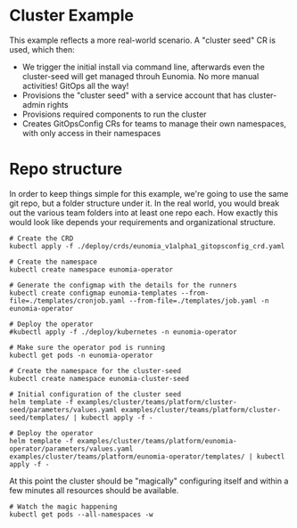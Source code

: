 # Cluster Example

This example reflects a more real-world scenario. A "cluster seed" CR is used, which then:
- We trigger the initial install via command line, afterwards even the cluster-seed will get managed throuh Eunomia. No more manual activities! GitOps all the way!
- Provisions the "cluster seed" with a service account that has cluster-admin rights
- Provisions required components to run the cluster
- Creates GitOpsConfig CRs for teams to manage their own namespaces, with only access in their namespaces

# Repo structure
In order to keep things simple for this example, we're going to use the same git repo, but a folder structure under it. In the real world, you would break out the various team folders into at least one repo each. How exactly this would look like depends your requirements and organizational structure.

```shell
# Create the CRD
kubectl apply -f ./deploy/crds/eunomia_v1alpha1_gitopsconfig_crd.yaml

# Create the namespace
kubectl create namespace eunomia-operator

# Generate the configmap with the details for the runners
kubectl create configmap eunomia-templates --from-file=./templates/cronjob.yaml --from-file=./templates/job.yaml -n eunomia-operator

# Deploy the operator
#kubectl apply -f ./deploy/kubernetes -n eunomia-operator

# Make sure the operator pod is running
kubectl get pods -n eunomia-operator

# Create the namespace for the cluster-seed
kubectl create namespace eunomia-cluster-seed

# Initial configuration of the cluster seed
helm template -f examples/cluster/teams/platform/cluster-seed/parameters/values.yaml examples/cluster/teams/platform/cluster-seed/templates/ | kubectl apply -f -

# Deploy the operator
helm template -f examples/cluster/teams/platform/eunomia-operator/parameters/values.yaml examples/cluster/teams/platform/eunomia-operator/templates/ | kubectl apply -f -

```

At this point the cluster should be "magically" configuring itself and within a few minutes all resources should be available.

```shell
# Watch the magic happening
kubectl get pods --all-namespaces -w 
```
